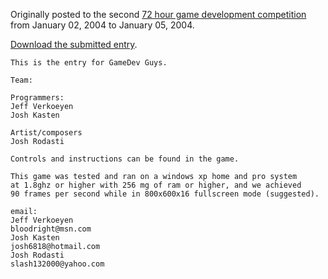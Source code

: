 Originally posted to the second [72 hour game development competition](https://github.com/featherless/72hourgdc)
from January 02, 2004 to January 05, 2004.

[Download the submitted entry](https://github.com/72hourgdc-2004-january/RoboCafe/archive/submission.zip).

    This is the entry for GameDev Guys.

    Team:

    Programmers:
    Jeff Verkoeyen
    Josh Kasten

    Artist/composers
    Josh Rodasti

    Controls and instructions can be found in the game.

    This game was tested and ran on a windows xp home and pro system
    at 1.8ghz or higher with 256 mg of ram or higher, and we achieved
    90 frames per second while in 800x600x16 fullscreen mode (suggested).

    email:
    Jeff Verkoeyen
    bloodright@msn.com
    Josh Kasten
    josh6818@hotmail.com
    Josh Rodasti
    slash132000@yahoo.com